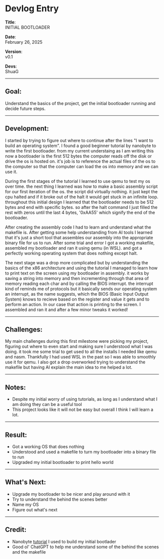 # Devlog Entry

**Title**:  
INITIAL BOOTLOADER

**Date**:  
February 26, 2025

**Version**:  
v0.1

**Devs**:  
ShuaG

---

## Goal:
Understand the basics of the project, get the initial bootloader running and decide future steps.

---

## Development:
I started by trying to figure out where to continue after the lines "I want to build an operating
system". I found a good beginner tutorial by nanobyte to write the first bootloader. from my current 
understaing as I am writing this now a bootloader is the first 512 bytes the computer reads off the 
disk or drive the os is hosted on. it's job is to reference the actual files of the os to the computer 
so that the computer can load the os into memory and we can use it.

During the first stages of the tutorial I learned to use qemu to test my os over time. the next thing I
learned was how to make a basic assembly script for our first iteration of the os. the script did 
virtually nothing. it just kept the cpu halted and if it broke out of the halt it would get stuck in an
infinite loop. throughout this initial design I learned that the bootloader needs to be 512 bytes and end
with specific bytes. so after the halt command I just filled the rest with zeros until the last 4 bytes,
'0xAA55' which signify the end of the bootloader.

After creating the assembly code I had to learn and understand what the makefile is. After getting some
help understanding from AI tools I learned that it's just a short tool that assembles our assembly into 
the appropriate binary file for us to run. After some trial and error I got a working makefile, assembled
my bootloader and ran it using qemu (in WSL). and got a perfectly working operating system that does nothing except halt.

The next stage was a drop more complicated but by understanding the basics of the x86 architecture and using the tutorial I managed to learn how to print text on the screen using my bootloader in assembly. it works by saving a string into memory and then incrementing through that area of memory reading each char and by calling the BIOS interrupt. the interrupt kind of reminds me of protocols but it basically sends our operating system an interrupt, as the name suggests, which the BIOS (Basic Input Output System) knows to recieve based on the register and value it gets and to perform an action. In our case that action is printing to the screen. I assembled and ran it and after a few minor tweaks it worked!

---

## Challenges:
My main challenges during this first milestone were picking my project, figuring out where to even start and making sure I understood what I was doing. it took me some trial to get used to all the installs I needed like qemu and nasm. Thankfully I had used WSL in the past so I was able to smoothly use it for qemu. I also got a drop overworked trying to understand the makefile but having AI explain the main idea to me helped a lot. 

---

## Notes:
- Despite my initial worry of using tutorials, as long as I understand what I am doing they can be a useful tool
- This project looks like it will not be easy but overall I think I will learn a lot.

---

## Result:
- Got a working OS that does nothing
- Understood and used a makefile to turn my bootloader into a binary file to run
- Upgraded my initial bootloader to print hello world

---

## What's Next:
- Upgrade my bootloader to be nicer and play around with it
- Try to understand the behind the scenes better
- Name my OS
- Figure out what's next

---

## Credit:
- Nanobyte [tutorial](https://www.youtube.com/watch?v=9t-SPC7Tczc) I used to build my initial bootlader
- Good ol' ChatGPT to help me understand some of the behind the scenes and the makefile
